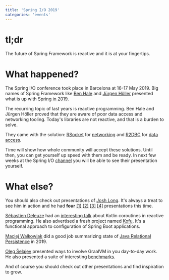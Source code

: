 ```yaml
---
title: 'Spring I/O 2019'
categories: 'events'
---
```


# tl;dr

The future of Spring Framework is reactive and it is at your fingertips.

# What happened?

The Spring I/O conference took place in Barcelona at 16-17 May 2019. 
Big names of Spring Framework like 
[Ben Hale](https://github.com/nebhale)
and [Jürgen Höller](https://github.com/jhoeller) presented 
what is up with 
[Spring in 2019](https://www.youtube.com/watch?v=Ylrxpbs6vcs).

The recurring topic of last years is reactive programming. 
Ben Hale and Jürgen Höller proved that they are aware of poor
data access and networking tooling. Today's libraries are not 
reactive, and that is a burden to solve.

They came with the solution: [RSocket](http://rsocket.io/) 
for [networking](https://www.youtube.com/watch?v=dGNv-Djm7h0)
and [R2DBC](https://r2dbc.io/) for 
[data access](https://www.youtube.com/watch?v=kKyiLcFFe2E).

Time will show how whole community will accept these solutions. Until 
then, you can get yourself up speed with them and be ready. In next 
few weeks at the Spring I/O
[channel](https://www.youtube.com/channel/UCLMPXsvSrhNPN3i9h-u8PYg)
you will be able to see their presentation yourself.

# What else?

You should also check out presentations of 
[Josh Long](https://github.com/joshlong). It's always a treat to see 
him in action and he had **four**
[[1]](https://www.youtube.com/watch?v=AZFmM6-h_So)
[[2]](https://www.youtube.com/watch?v=E87XhgYBM-Y)
[[3]](https://www.youtube.com/watch?v=sV72IUAtXgI)
[[4]]() 
presentations this time.

[Sébastien Deleuze](https://github.com/sdeleuze) had an 
[interesting talk](https://www.youtube.com/watch?v=kL_xTXXjEeE)
about Kotlin coroutines in reactive programming. He also 
advertised a fresh project named 
[Kofu](https://github.com/spring-projects/spring-fu/tree/master/kofu).
It's a functional approach to configuration of Spring Boot 
applications.

[Maciej Walkowiak](https://github.com/maciejwalkowiak) did a
good job summarizing state of 
[Java Relational Persistence](https://www.youtube.com/watch?v=WSjj-IhBiSY) in 2019.

[Oleg Šelajev](https://github.com/shelajev) presented ways to involve
GraalVM in you day-to-day work. He also presented a suite of 
interesting [benchmarks](https://renaissance.dev/).

And of course you should check out other presentations and find 
inspiration to grow.